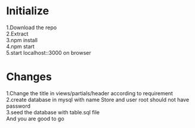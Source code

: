 # Initialize
1.Download the repo<br>
2.Extract<br>
3.npm install<br>
4.npm start<br>
5.start localhost::3000 on browser<br>

# Changes
1.Change the title in views/partials/header according to requirement<br>
2.create database in mysql with name Store and user root should not have password<br>
3.seed the database with table.sql file<br>
And you are good to go